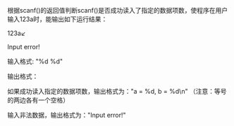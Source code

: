 根据scanf()的返回值判断scanf()是否成功读入了指定的数据项数，使程序在用户输入123a时，能输出如下运行结果：

123a↙


Input error!



输入格式: "%d %d"

输出格式：

如果成功读入指定的数据项数，输出格式为："a = %d, b = %d\n" （注意：等号的两边各有一个空格）

输入非法数据，输出格式为："Input error!"